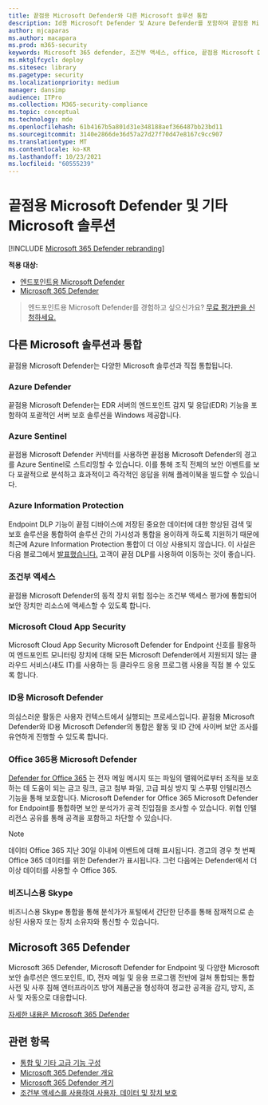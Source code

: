 ```yaml
---
title: 끝점용 Microsoft Defender와 다른 Microsoft 솔루션 통합
description: Id용 Microsoft Defender 및 Azure Defender를 포함하여 끝점용 Microsoft Defender가 다른 Microsoft 솔루션과 통합되는 방법을 알아보십시오.
author: mjcaparas
ms.author: macapara
ms.prod: m365-security
keywords: Microsoft 365 defender, 조건부 액세스, office, 끝점용 Microsoft Defender, ID용 Microsoft Defender, Office용 Microsoft Defender, Azure Defender, Microsoft 클라우드 앱 보안, azure sentinel
ms.mktglfcycl: deploy
ms.sitesec: library
ms.pagetype: security
ms.localizationpriority: medium
manager: dansimp
audience: ITPro
ms.collection: M365-security-compliance
ms.topic: conceptual
ms.technology: mde
ms.openlocfilehash: 61b4167b5a801d31e348188aef366487bb23bd11
ms.sourcegitcommit: 3140e2866de36d57a27d27f70d47e8167c9cc907
ms.translationtype: MT
ms.contentlocale: ko-KR
ms.lasthandoff: 10/23/2021
ms.locfileid: "60555239"
---
```

# <a name="microsoft-defender-for-endpoint-and-other-microsoft-solutions"></a>끝점용 Microsoft Defender 및 기타 Microsoft 솔루션

[!INCLUDE [Microsoft 365 Defender rebranding](../../includes/microsoft-defender.md)]


**적용 대상:**
- [엔드포인트용 Microsoft Defender](https://go.microsoft.com/fwlink/?linkid=2154037)
- [Microsoft 365 Defender](https://go.microsoft.com/fwlink/?linkid=2118804)

> 엔드포인트용 Microsoft Defender를 경험하고 싶으신가요? [무료 평가판을 신청하세요.](https://signup.microsoft.com/create-account/signup?products=7f379fee-c4f9-4278-b0a1-e4c8c2fcdf7e&ru=https://aka.ms/MDEp2OpenTrial?ocid=docs-wdatp-exposedapis-abovefoldlink)

## <a name="integrate-with-other-microsoft-solutions"></a>다른 Microsoft 솔루션과 통합

끝점용 Microsoft Defender는 다양한 Microsoft 솔루션과 직접 통합됩니다.

### <a name="azure-defender"></a>Azure Defender

끝점용 Microsoft Defender는 EDR 서버의 엔드포인트 감지 및 응답(EDR) 기능을 포함하여 포괄적인 서버 보호 솔루션을 Windows 제공합니다.

### <a name="azure-sentinel"></a>Azure Sentinel

끝점용 Microsoft Defender 커넥터를 사용하면 끝점용 Microsoft Defender의 경고를 Azure Sentinel로 스트리밍할 수 있습니다. 이를 통해 조직 전체의 보안 이벤트를 보다 포괄적으로 분석하고 효과적이고 즉각적인 응답을 위해 플레이북을 빌드할 수 있습니다.

### <a name="azure-information-protection"></a>Azure Information Protection

Endpoint DLP 기능이 끝점 디바이스에 저장된 중요한 데이터에 대한 향상된 검색 및 보호 솔루션을 통합하여 솔루션 간의 가시성과 통합을 용이하게 하도록 지원하기 때문에 최근에 Azure Information Protection 통합이 더 이상 사용되지 않습니다. 이 사실은 다음 블로그에서 [발표했습니다.](https://techcommunity.microsoft.com/t5/microsoft-defender-for-endpoint/protecting-sensitive-information-on-devices/ba-p/2143555) 고객이 끝점 DLP를 사용하여 이동하는 것이 좋습니다.

### <a name="conditional-access"></a>조건부 액세스

끝점용 Microsoft Defender의 동적 장치 위험 점수는 조건부 액세스 평가에 통합되어 보안 장치만 리소스에 액세스할 수 있도록 합니다.

### <a name="microsoft-cloud-app-security"></a>Microsoft Cloud App Security

Microsoft Cloud App Security Microsoft Defender for Endpoint 신호를 활용하여 엔드포인트 모니터링 장치에 대해 모든 Microsoft Defender에서 지원되지 않는 클라우드 서비스(섀도 IT)를 사용하는 등 클라우드 응용 프로그램 사용을 직접 볼 수 있도록 합니다.

### <a name="microsoft-defender-for-identity"></a>ID용 Microsoft Defender

의심스러운 활동은 사용자 컨텍스트에서 실행되는 프로세스입니다. 끝점용 Microsoft Defender와 ID용 Microsoft Defender의 통합은 활동 및 ID 간에 사이버 보안 조사를 유연하게 진행할 수 있도록 합니다.

### <a name="microsoft-defender-for-office"></a>Office 365용 Microsoft Defender

[Defender for Office 365](/office365/securitycompliance/office-365-atp) 는 전자 메일 메시지 또는 파일의 맬웨어로부터 조직을 보호하는 데 도움이 되는 금고 링크, 금고 첨부 파일, 고급 피싱 방지 및 스푸핑 인텔리전스 기능을 통해 보호합니다. Microsoft Defender for Office 365 Microsoft Defender for Endpoint를 통합하면 보안 분석가가 공격 진입점을 조사할 수 있습니다. 위협 인텔리전스 공유를 통해 공격을 포함하고 차단할 수 있습니다.

> [!NOTE]
> 데이터 Office 365 지난 30일 이내에 이벤트에 대해 표시됩니다. 경고의 경우 첫 번째 Office 365 데이터를 위한 Defender가 표시됩니다. 그런 다음에는 Defender에서 더 이상 데이터를 사용할 수 Office 365.

### <a name="skype-for-business"></a>비즈니스용 Skype

비즈니스용 Skype 통합을 통해 분석가가 포털에서 간단한 단추를 통해 잠재적으로 손상된 사용자 또는 장치 소유자와 통신할 수 있습니다.

## <a name="microsoft-365-defender"></a>Microsoft 365 Defender

Microsoft 365 Defender, Microsoft Defender for Endpoint 및 다양한 Microsoft 보안 솔루션은 엔드포인트, ID, 전자 메일 및 응용 프로그램 전반에 걸쳐 통합되는 통합 사전 및 사후 침해 엔터프라이즈 방어 제품군을 형성하여 정교한 공격을 감지, 방지, 조사 및 자동으로 대응합니다.

[자세한 내용은 Microsoft 365 Defender](/microsoft-365/security/defender/microsoft-365-defender)

## <a name="related-topics"></a>관련 항목

- [통합 및 기타 고급 기능 구성](advanced-features.md)
- [Microsoft 365 Defender 개요](/microsoft-365/security/defender/microsoft-threat-protection)
- [Microsoft 365 Defender 켜기](/microsoft-365/security/defender/mtp-enable)
- [조건부 액세스를 사용하여 사용자, 데이터 및 장치 보호](conditional-access.md)

